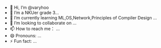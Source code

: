 - 👋 Hi, I’m @varyhoo
- 👀 I’m a NKUer grade 3...
- 🌱 I’m currently learning ML,OS,Network,Principles of Compiler Design ...
- 💞️ I’m looking to collaborate on ...
- 📫 How to reach me： ...
- 😄 Pronouns: ...
- ⚡ Fun fact: ...

<!---
varyhoo/varyhoo is a ✨ special ✨ repository because its `README.md` (this file) appears on your GitHub profile.
You can click the Preview link to take a look at your changes.
--->

